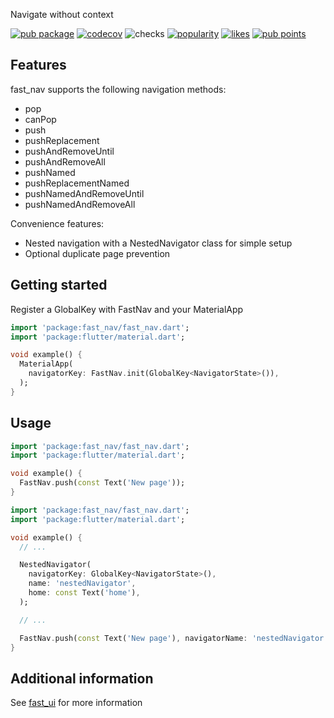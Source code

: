 Navigate without context

[![pub package](https://img.shields.io/pub/v/fast_nav.svg?label=fast_nav)](https://pub.dev/packages/fast_nav)
[![codecov](https://codecov.io/gh/Rexios80/fast_ui/branch/master/graph/badge.svg?flag=fast_nav)](https://codecov.io/gh/Rexios80/fast_ui)
![checks](https://img.shields.io/github/checks-status/Rexios80/fast_ui/master)
[![popularity](https://badges.bar/fast_nav/popularity)](https://pub.dev/packages/fast_nav/score)
[![likes](https://badges.bar/fast_nav/likes)](https://pub.dev/packages/fast_nav/score)
[![pub points](https://badges.bar/fast_nav/pub%20points)](https://pub.dev/packages/fast_nav/score)

## Features
fast_nav supports the following navigation methods:
- pop
- canPop
- push
- pushReplacement
- pushAndRemoveUntil
- pushAndRemoveAll
- pushNamed
- pushReplacementNamed
- pushNamedAndRemoveUntil
- pushNamedAndRemoveAll

Convenience features:
- Nested navigation with a NestedNavigator class for simple setup
- Optional duplicate page prevention

## Getting started
Register a GlobalKey with FastNav and your MaterialApp

<!-- embedme readme/getting_started.dart -->
```dart
import 'package:fast_nav/fast_nav.dart';
import 'package:flutter/material.dart';

void example() {
  MaterialApp(
    navigatorKey: FastNav.init(GlobalKey<NavigatorState>()),
  );
}

```

## Usage
<!-- embedme readme/usage.dart -->
```dart
import 'package:fast_nav/fast_nav.dart';
import 'package:flutter/material.dart';

void example() {
  FastNav.push(const Text('New page'));
}

```

<!-- embedme readme/nested_navigator.dart -->
```dart
import 'package:fast_nav/fast_nav.dart';
import 'package:flutter/material.dart';

void example() {
  // ...

  NestedNavigator(
    navigatorKey: GlobalKey<NavigatorState>(),
    name: 'nestedNavigator',
    home: const Text('home'),
  );

  // ...

  FastNav.push(const Text('New page'), navigatorName: 'nestedNavigator');
}

```

## Additional information
See [fast_ui](https://pub.dev/packages/fast_ui) for more information